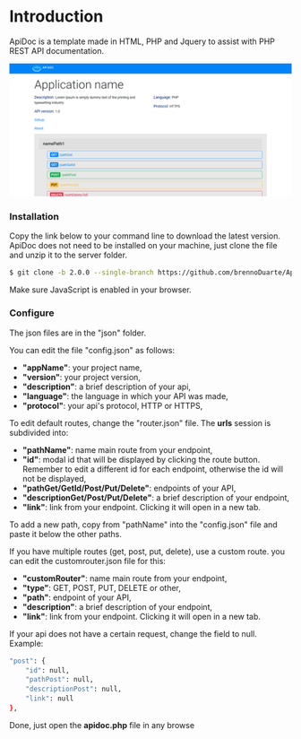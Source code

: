 # Introduction

ApiDoc is a template made in HTML, PHP and Jquery to assist with PHP REST API documentation.
 
<img src="api-doc/view/_img/apidoc.png">

### Installation

Copy the link below to your command line to download the latest version. ApiDoc does not need to be installed on your machine, just clone the file and unzip it to the server folder.

```sh
$ git clone -b 2.0.0 --single-branch https://github.com/brennoDuarte/ApiDoc.git ApiDoc-v2.0.0-stable
```

Make sure JavaScript is enabled in your browser.

### Configure

The json files are in the "json" folder.

You can edit the file "config.json" as follows:

- **"appName"**: your project name,
- **"version"**: your project version,
- **"description"**: a brief description of your api,
- **"language"**: the language in which your API was made,
- **"protocol"**: your api's protocol, HTTP or HTTPS,

To edit default routes, change the "router.json" file. The **urls** session is subdivided into:

- **"pathName"**: name main route from your endpoint,
- **"id"**: modal id that will be displayed by clicking the route button. Remember to edit a different id for each endpoint, otherwise the id will not be displayed,
- **"pathGet/GetId/Post/Put/Delete"**: endpoints of your API,
- **"descriptionGet/Post/Put/Delete"**: a brief description of your endpoint,
- **"link"**: link from your endpoint. Clicking it will open in a new tab.

To add a new path, copy from "pathName" into the "config.json" file and paste it below the other paths.

If you have multiple routes (get, post, put, delete), use a custom route. you can edit the customrouter.json file for this:

- **"customRouter"**: name main route from your endpoint,
- **"type"**: GET, POST, PUT, DELETE or other,
- **"path"**: endpoint of your API,
- **"description"**: a brief description of your endpoint,
- **"link"**: link from your endpoint. Clicking it will open in a new tab.

If your api does not have a certain request, change the field to null. Example: 

```sh
"post": {
    "id": null,
    "pathPost": null,
    "descriptionPost": null,
    "link": null
},
```

Done, just open the **apidoc.php** file in any browse
